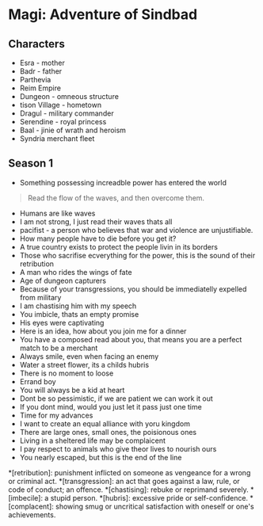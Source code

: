 # Magi: Adventure of Sindbad

## Characters

* Esra - mother
* Badr - father
* Parthevia
* Reim Empire
* Dungeon - omneous structure
* tison Village - hometown
* Dragul - military commander
* Serendine - royal princess
* Baal - jinie of wrath and heroism
* Syndria merchant fleet


## Season 1

* Something possessing increadble power has entered the world

> Read the flow of the waves, and then overcome them.

* Humans are like waves
* I am not strong, I just read their waves thats all
* pacifist - a person who believes that war and violence are unjustifiable.
* How many people have to die before you get it?
* A true country exists to protect the people livin in its borders
* Those who sacrifise ecverything for the power, this is the sound of their retribution
* A man who rides the wings of fate
* Age of dungeon capturers
* Because of your transgressions, you should be immediatelly expelled from military
* I am chastising him with my speech
* You imbicle, thats an empty promise
* His eyes were captivating
* Here is an idea, how about you join me for a dinner
* You have a composed read about you, that means you are a perfect match to be a merchant
* Always smile, even when facing an enemy
* Water a street flower, its a childs hubris
* There is no moment to loose
* Errand boy
* You will always be a kid at heart
* Dont be so pessimistic, if we are patient we can work it out
* If you dont mind, would you just let it pass just one time
* Time for my advances
* I want to create an equal alliance with yoru kingdom
* There are large ones, small ones, the poisionous ones
* Living in a sheltered life may be complaicent
* I pay respect to animals who give theor lives to nourish ours
* You nearly escaped, but this is the end of the line



*[retribution]: punishment inflicted on someone as vengeance for a wrong or criminal act.
*[transgression]: an act that goes against a law, rule, or code of conduct; an offence.
*[chastising]: rebuke or reprimand severely.
*[imbecile]: a stupid person.
*[hubris]: excessive pride or self-confidence.
*[complacent]: showing smug or uncritical satisfaction with oneself or one's achievements.



